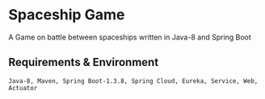 # Spaceship Game
A Game on battle between spaceships written in Java-8 and Spring Boot 

## Requirements & Environment
	Java-8, Maven, Spring Boot-1.3.8, Spring Cloud, Eureka, Service, Web, Actuator  

